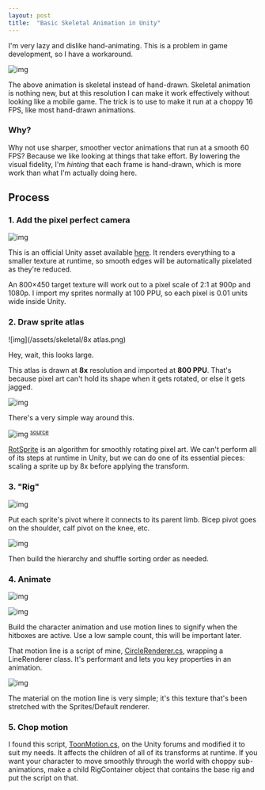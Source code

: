 ```yaml
---
layout: post
title:  "Basic Skeletal Animation in Unity"
---
```


I'm very lazy and dislike hand-animating. This is a problem in game development, so I have a workaround.

![img](/assets/skeletal/attacks.gif)

The above animation is skeletal instead of hand-drawn. Skeletal animation is nothing new, but at this resolution I can make it work effectively without looking like a mobile game.
The trick is to use to make it run  at a choppy 16 FPS, like most hand-drawn animations.

### Why?
Why not use sharper, smoother vector animations that run at a smooth 60 FPS? Because we like looking at things that take effort. 
By lowering the visual fidelity, I'm _hinting_ that each frame is hand-drawn, which is more work than what I'm actually doing here.


## Process
### 1. Add the pixel perfect camera
![img](/assets/skeletal/camera.png)

This is an official Unity asset available [here](https://docs.unity3d.com/Packages/com.unity.2d.pixel-perfect@1.0/manual/index.html). 
It renders everything to a smaller texture at runtime, so smooth edges will be automatically pixelated as they're reduced.

An 800×450 target texture will work out to a pixel scale of 2:1 at 900p and 1080p.
I import my sprites normally at 100 PPU, so each pixel is 0.01 units wide inside Unity.


### 2. Draw sprite atlas
![img](/assets/skeletal/8x atlas.png)

Hey, wait, this looks large. 

This atlas is drawn at **8x** resolution and imported at **800 PPU**. That's because pixel art can't hold its shape when it gets rotated, or else it gets jagged.

![img](/assets/skeletal/rotation.png)

There's a very simple way around this.

![img](/assets/skeletal/rotsprite.png)
<sup>[source](http://info.sonicretro.org/RotSprite)</sup>

[RotSprite](https://en.wikipedia.org/wiki/Pixel-art_scaling_algorithms#RotSprite) is an algorithm for smoothly rotating pixel art. We can't perform all of its steps at runtime in Unity, but we can do one of its essential pieces: scaling a sprite up by 8x before applying the transform.


### 3. "Rig"

![img](/assets/skeletal/rig.png)

Put each sprite's pivot where it connects to its parent limb. Bicep pivot goes on the shoulder, calf pivot on the knee, etc.

![img](/assets/skeletal/hierarchy.png)

Then build the hierarchy and shuffle sorting order as needed.


### 4. Animate
![img](/assets/skeletal/animate1.png)

 ![img](/assets/skeletal/circlerenderer.png)

Build the character animation and use motion lines to signify when the hitboxes are active. Use a low sample count, this will be important later.

That motion line is a script of mine, [CircleRenderer.cs](https://gist.github.com/garzaa/30f0507978db3fd7c78879c9a394298f), wrapping a LineRenderer class. It's performant and lets you key properties in an animation.

![img](/assets/skeletal/streak.png)

The material on the motion line is very simple; it's this texture that's been stretched with the Sprites/Default renderer.

### 5. Chop motion
I found this script, [ToonMotion.cs](https://gist.github.com/garzaa/59596a6836804338258ad53ff09cd0cb), on the Unity forums and modified it to suit my needs. It affects the children of all of its transforms at runtime. 
If you want your character to move smoothly through the world with choppy sub-animations, make a child RigContainer object that contains the base rig and put the script on that.
